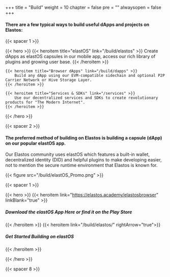 
+++
title = "Build"
weight = 10
chapter = false
pre = ""
alwaysopen = false
+++

#### There are a few typical ways to build useful dApps and projects on Elastos:

{{< spacer 1 >}}

{{< hero >}}
    {{< heroitem title="elastOS" link="/build/elastos" >}}
        Create dApps as elastOS capsules in our mobile app, access our rich library of plugins and growing user base.
    {{< /heroitem >}}
    
    {{< heroitem title="Browser dApps" link="/build/dapps" >}}
        Build any dApp using our EVM-compatible sidechain and optional P2P Carrier Network or Hive Storage Layer.
    {{< /heroitem >}}   
    
    {{< heroitem title="Services & SDKs" link="/services" >}}
        Use our decentralized services and SDKs to create revolutionary products for "The Modern Internet".
    {{< /heroitem >}}
{{< /hero >}}

{{< spacer 2 >}}

#### The preferred method of building on Elastos is building a capsule (dApp) on our popular elastOS app.

Our Elastos community uses elastOS which features a built-in wallet, decentralized identity (DID) and helpful plugins
to make developing easier, not to mention the secure runtime environment that Elastos is known for.

{{< figure src="/build/elastOS_Promo.png" >}}

{{< spacer 1 >}}

{{< hero >}}
    {{< heroitem link="https://elastos.academy/elastosbrowser" linkBlank="true" >}}
        <h5>Download the elastOS App Here or find it on the Play Store</h5>
    {{< /heroitem >}}
    {{< heroitem link="/build/elastos/" rightArrow="true">}}
        <h5>Get Started Building on elastOS</h5>
    {{< /heroitem >}}
    
{{< /hero >}}

{{< spacer 8 >}}
